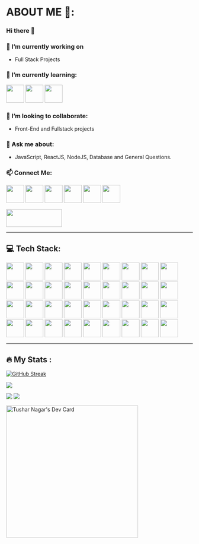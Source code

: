 # ABOUT ME 👋:

### Hi there 👋

### 🔭 I’m currently working on
- Full Stack Projects 

### 🌱 I’m currently learning:
<img src="https://github.com/dheereshagrwal/coloured-icons/blob/master/public/logos/technology/nextjs/nextjs-light.svg" height="48" width="48"> <img src="https://github.com/dheereshagrwal/coloured-icons/blob/master/public/logos/technology/aws/aws-light.svg" height="48" width="48"> <img src="https://github.com/veritablestudios/colored-icons/blob/master/public/logos/technology/graphql/graphql.svg" height="48" width="48">
   
### 👯 I’m looking to collaborate:
- Front-End and Fullstack projects

### 💬 Ask me about:
- JavaScript, ReactJS, NodeJS, Database and General Questions.

### 📫 Connect Me:
<img src="https://github.com/dheereshagrwal/coloured-icons/blob/master/public/logos/social%20media/x/x-light.svg" height="48" width="48"> <img src="https://github.com/dheereshagrwal/coloured-icons/blob/master/public/logos/social%20media/linkedin/linkedin.svg" height="48" width="48"> <img src="https://github.com/dheereshagrwal/coloured-icons/blob/master/public/logos/social%20media/discord/discord.svg" height="48" width="48"> <img src="https://github.com/dheereshagrwal/coloured-icons/blob/master/public/logos/technology/leetcode/leetcode-light.png" height="48" width="48"> <img src="https://github.com/dheereshagrwal/coloured-icons/blob/master/public/logos/social%20media/snapchat/snapchat.svg" height="48" width="48"> <img src="https://github.com/dheereshagrwal/coloured-icons/blob/master/public/logos/social%20media/instagram/instagram.svg" height="48" width="48">

<img src="https://github.com/DevFreAkeD/DevFreAkeD/assets/32740788/5f1d7e3d-8a06-4df9-a088-e02daca87aaf" height="48" width="150">


<!-- 📫 How to reach me: ...
- 😄 Pronouns: ...
- ⚡ Fun fact: ...
-->
---

## 💻 Tech Stack:
<img src="https://github.com/dheereshagrwal/colored-icons/blob/master/public/logos/technology/c/c.svg" height="48" width="48"> <img src="https://github.com/dheereshagrwal/colored-icons/blob/master/public/logos/technology/cpp/cpp.svg" height="48" width="48"> <img src="https://github.com/DevFreAkeD/colored-icons/blob/master/public/icons/python/python.svg" height="48" width="48"> <img src="https://github.com/dheereshagrwal/colored-icons/blob/master/public/logos/technology/html/html.svg" height="48" width="48"> <img src="https://github.com/dheereshagrwal/colored-icons/blob/master/public/logos/technology/css/css.svg" height="48" width="48"> <img src="https://github.com/dheereshagrwal/colored-icons/blob/master/public/logos/technology/javascript/javascript.svg" height="48" width="48"> <img src="https://github.com/dheereshagrwal/colored-icons/blob/master/public/logos/technology/typescript/typescript.svg" height="48" width="48"> <img src="https://github.com/dheereshagrwal/colored-icons/blob/master/public/logos/technology/mysql/mysql.svg" height="48" width="48"> <img src="https://github.com/dheereshagrwal/coloured-icons/blob/master/public/logos/technology/sqlite/sqlite.svg" height="48" width="48"> <img src="https://github.com/dheereshagrwal/colored-icons/blob/master/public/logos/technology/mongodb/mongodb.svg" height="48" width="48"> <img src="https://github.com/dheereshagrwal/colored-icons/blob/master/public/logos/technology/postgresql/postgresql.svg" height="48" width="48" /> <img src="https://github.com/dheereshagrwal/colored-icons/blob/master/public/logos/technology/npm/npm.svg" height="48" width="48"> <img src="https://github.com/dheereshagrwal/colored-icons/blob/master/public/logos/technology/nodejs/nodejs.svg" height="48" width="48"> <img src="https://github.com/DevFreAkeD/colored-icons/blob/master/public/icons/expressjs/expressjs.svg" height="48" width="48"> <img src="https://github.com/dheereshagrwal/colored-icons/blob/master/public/logos/technology/react/react.svg" height="48" width="48"> <img src="https://github.com/dheereshagrwal/coloured-icons/blob/master/public/logos/technology/nextjs/nextjs-light.svg" height="48" width="48"> <img src="https://github.com/DevFreAkeD/colored-icons/blob/master/public/icons/vuejs/vuejs.svg" height="48" width="48"> <img src="https://github.com/dheereshagrwal/colored-icons/blob/master/public/logos/technology/bootstrap/bootstrap.svg" height="48" width="48"> <img src="https://github.com/dheereshagrwal/colored-icons/blob/master/public/logos/technology/tailwindcss/tailwindcss.svg" height="48" width="48"> <img src="https://github.com/dheereshagrwal/coloured-icons/blob/master/public/logos/technology/git/git.svg" height="48" width="48">  <img src="https://github.com/dheereshagrwal/coloured-icons/blob/master/public/logos/technology/github/github-light.svg" height="48" width="48"> <img src="https://github.com/dheereshagrwal/colored-icons/blob/master/public/logos/technology/vercel/vercel-light.svg" height="48" width="48"> <img src="https://github.com/dheereshagrwal/coloured-icons/blob/master/public/logos/technology/netlify/netlify.svg" height="48" width="48"> <img src="https://github.com/dheereshagrwal/coloured-icons/blob/master/public/logos/technology/render/render.svg" height="48" width="48"> <img src="https://github.com/dheereshagrwal/coloured-icons/blob/master/public/logos/technology/redux/redux.svg" height="48" width="48"> <img src="https://github.com/dheereshagrwal/coloured-icons/blob/master/public/logos/technology/firebase/firebase.svg" height="48" width="48"> <img src="https://github.com/dheereshagrwal/coloured-icons/blob/master/public/logos/technology/sanity/sanity.svg" height="48" width="48"> <img src="https://authenticator.2stable.com/assets/img/2fa-services/Icons/clerk.com.svg" height="48" width="48"> <img src="https://github.com/dheereshagrwal/coloured-icons/blob/master/public/logos/technology/discordjs/discordjs.svg" height="48" width="48"> <img src="https://github.com/dheereshagrwal/coloured-icons/blob/master/public/logos/technology/oauth/oauth.svg" height="48" width="48"> <img src="https://github.com/dheereshagrwal/coloured-icons/blob/master/public/logos/technology/aws/aws-light.svg" height="48" width="48"> <img src="https://github.com/dheereshagrwal/coloured-icons/blob/master/public/logos/technology/shadcn/shadcn-light.png" height="48" width="48"> <img src="https://github.com/dheereshagrwal/coloured-icons/blob/master/public/logos/financial%20services/stripe/stripe.jpeg" height="48" width="48"> <img src="https://github.com/dheereshagrwal/coloured-icons/blob/master/public/logos/technology/tensorflow/tensorflow.svg" height="48" width="48"> <img src="https://github.com/dheereshagrwal/coloured-icons/blob/master/public/logos/technology/opencv/opencv.svg" height="48" width="48"> <img src="https://github.com/dheereshagrwal/coloured-icons/blob/master/public/logos/technology/sequelize/sequelize.svg" height="48" width="48">


---

## :fire: My Stats :
[![GitHub Streak](https://streak-stats.demolab.com?user=DevFreAkeD&theme=github-dark)](https://git.io/streak-stats)

![](http://github-profile-summary-cards.vercel.app/api/cards/profile-details?username=DevFreAkeD&theme=github_dark)

![](http://github-profile-summary-cards.vercel.app/api/cards/repos-per-language?username=DevFreAkeD&theme=github_dark)    ![](http://github-profile-summary-cards.vercel.app/api/cards/most-commit-language?username=DevFreAkeD&theme=github_dark)

<a href="https://app.daily.dev/freaked"><img src="https://api.daily.dev/devcards/v2/D6SPjTkUrRXT4T7Avt1Db.png?type=default&r=aca" width="356" alt="Tushar Nagar's Dev Card"/></a>

